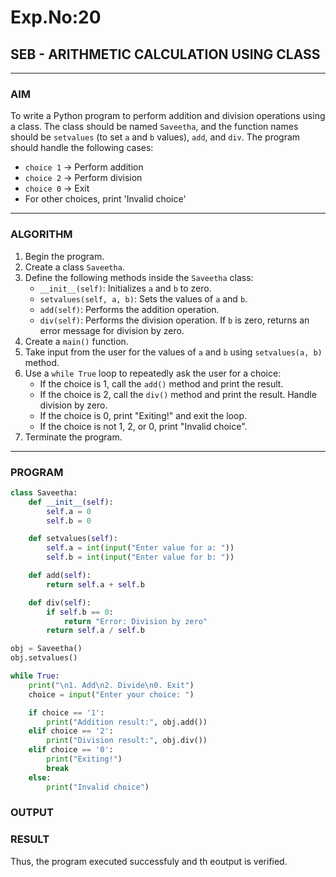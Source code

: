 # Exp.No:20  
## SEB - ARITHMETIC CALCULATION USING CLASS

---

### AIM  
To write a Python program to perform addition and division operations using a class. The class should be named `Saveetha`, and the function names should be `setvalues` (to set `a` and `b` values), `add`, and `div`. The program should handle the following cases:  
- `choice 1` → Perform addition  
- `choice 2` → Perform division  
- `choice 0` → Exit  
- For other choices, print 'Invalid choice'

---

### ALGORITHM

1. Begin the program.  
2. Create a class `Saveetha`.  
3. Define the following methods inside the `Saveetha` class:  
   - `__init__(self)`: Initializes `a` and `b` to zero.  
   - `setvalues(self, a, b)`: Sets the values of `a` and `b`.  
   - `add(self)`: Performs the addition operation.  
   - `div(self)`: Performs the division operation. If `b` is zero, returns an error message for division by zero.  
4. Create a `main()` function.  
5. Take input from the user for the values of `a` and `b` using `setvalues(a, b)` method.  
6. Use a `while True` loop to repeatedly ask the user for a choice:  
   - If the choice is 1, call the `add()` method and print the result.  
   - If the choice is 2, call the `div()` method and print the result. Handle division by zero.  
   - If the choice is 0, print "Exiting!" and exit the loop.  
   - If the choice is not 1, 2, or 0, print "Invalid choice".  
7. Terminate the program.

---

### PROGRAM

```python
class Saveetha:
    def __init__(self):
        self.a = 0
        self.b = 0

    def setvalues(self):
        self.a = int(input("Enter value for a: "))
        self.b = int(input("Enter value for b: "))

    def add(self):
        return self.a + self.b

    def div(self):
        if self.b == 0:
            return "Error: Division by zero"
        return self.a / self.b

obj = Saveetha()
obj.setvalues()

while True:
    print("\n1. Add\n2. Divide\n0. Exit")
    choice = input("Enter your choice: ")

    if choice == '1':
        print("Addition result:", obj.add())
    elif choice == '2':
        print("Division result:", obj.div())
    elif choice == '0':
        print("Exiting!")
        break
    else:
        print("Invalid choice")
```

### OUTPUT


### RESULT
Thus, the program executed successfuly and th eoutput is verified.
